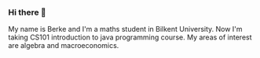 ### Hi there 👋
My name is Berke and I'm a maths student in Bilkent University. 
Now I'm taking CS101 introduction to java programming course. 
My areas of interest are algebra and macroeconomics. 
<!--
**berkenar1/berkenar1** is a ✨ _special_ ✨ repository because its `README.md` (this file) appears on your GitHub profile.
